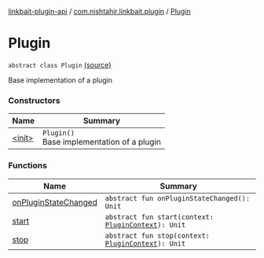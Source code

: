[linkbait-plugin-api](../../index.md) / [com.nishtahir.linkbait.plugin](../index.md) / [Plugin](.)

# Plugin

`abstract class Plugin` [(source)](https://gitlab.com/nishtahir/linkbait/tree/master/linkbait-plugin-api/src/main/kotlin//com/nishtahir/linkbait/plugin/Plugin.kt#L6)

Base implementation of a plugin

### Constructors

| Name | Summary |
|---|---|
| [&lt;init&gt;](-init-.md) | `Plugin()`<br>Base implementation of a plugin |

### Functions

| Name | Summary |
|---|---|
| [onPluginStateChanged](on-plugin-state-changed.md) | `abstract fun onPluginStateChanged(): Unit` |
| [start](start.md) | `abstract fun start(context: `[`PluginContext`](../-plugin-context/index.md)`): Unit` |
| [stop](stop.md) | `abstract fun stop(context: `[`PluginContext`](../-plugin-context/index.md)`): Unit` |
